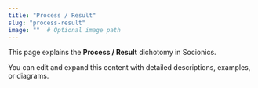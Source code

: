 ```yaml
---
title: "Process / Result"
slug: "process-result"
image: ""  # Optional image path
---
```


This page explains the **Process / Result** dichotomy in Socionics.

You can edit and expand this content with detailed descriptions, examples, or diagrams.
